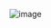 ![image](https://github.com/AbdelTheGoat/Widget/assets/155133525/03242160-e38c-472c-b625-a1d40ef0ef5a)


